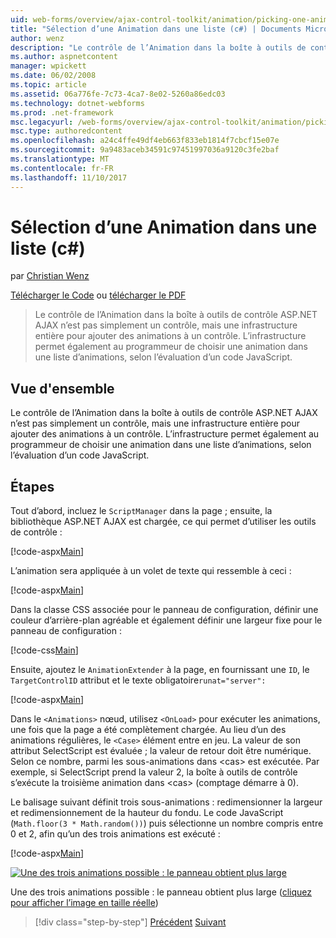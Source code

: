 ```yaml
---
uid: web-forms/overview/ajax-control-toolkit/animation/picking-one-animation-out-of-a-list-cs
title: "Sélection d’une Animation dans une liste (c#) | Documents Microsoft"
author: wenz
description: "Le contrôle de l’Animation dans la boîte à outils de contrôle ASP.NET AJAX n’est pas simplement un contrôle, mais une infrastructure entière pour ajouter des animations à un contrôle. Le framework également autoriser..."
ms.author: aspnetcontent
manager: wpickett
ms.date: 06/02/2008
ms.topic: article
ms.assetid: 06a776fe-7c73-4ca7-8e02-5260a86edc03
ms.technology: dotnet-webforms
ms.prod: .net-framework
msc.legacyurl: /web-forms/overview/ajax-control-toolkit/animation/picking-one-animation-out-of-a-list-cs
msc.type: authoredcontent
ms.openlocfilehash: a24c4ffe49df4eb663f833eb1814f7cbcf15e07e
ms.sourcegitcommit: 9a9483aceb34591c97451997036a9120c3fe2baf
ms.translationtype: MT
ms.contentlocale: fr-FR
ms.lasthandoff: 11/10/2017
---
```

<a name="picking-one-animation-out-of-a-list-c"></a>Sélection d’une Animation dans une liste (c#)
====================
par [Christian Wenz](https://github.com/wenz)

[Télécharger le Code](http://download.microsoft.com/download/f/9/a/f9a26acd-8df4-4484-8a18-199e4598f411/Animation5.cs.zip) ou [télécharger le PDF](http://download.microsoft.com/download/6/7/1/6718d452-ff89-4d3f-a90e-c74ec2d636a3/animation5CS.pdf)

> Le contrôle de l’Animation dans la boîte à outils de contrôle ASP.NET AJAX n’est pas simplement un contrôle, mais une infrastructure entière pour ajouter des animations à un contrôle. L’infrastructure permet également au programmeur de choisir une animation dans une liste d’animations, selon l’évaluation d’un code JavaScript.


## <a name="overview"></a>Vue d'ensemble

Le contrôle de l’Animation dans la boîte à outils de contrôle ASP.NET AJAX n’est pas simplement un contrôle, mais une infrastructure entière pour ajouter des animations à un contrôle. L’infrastructure permet également au programmeur de choisir une animation dans une liste d’animations, selon l’évaluation d’un code JavaScript.

## <a name="steps"></a>Étapes

Tout d’abord, incluez le `ScriptManager` dans la page ; ensuite, la bibliothèque ASP.NET AJAX est chargée, ce qui permet d’utiliser les outils de contrôle :

[!code-aspx[Main](picking-one-animation-out-of-a-list-cs/samples/sample1.aspx)]

L’animation sera appliquée à un volet de texte qui ressemble à ceci :

[!code-aspx[Main](picking-one-animation-out-of-a-list-cs/samples/sample2.aspx)]

Dans la classe CSS associée pour le panneau de configuration, définir une couleur d’arrière-plan agréable et également définir une largeur fixe pour le panneau de configuration :

[!code-css[Main](picking-one-animation-out-of-a-list-cs/samples/sample3.css)]

Ensuite, ajoutez le `AnimationExtender` à la page, en fournissant une `ID`, le `TargetControlID` attribut et le texte obligatoire`runat="server":`

[!code-aspx[Main](picking-one-animation-out-of-a-list-cs/samples/sample4.aspx)]

Dans le `<Animations>` nœud, utilisez `<OnLoad>` pour exécuter les animations, une fois que la page a été complètement chargée. Au lieu d’un des animations régulières, le `<Case>` élément entre en jeu. La valeur de son attribut SelectScript est évaluée ; la valeur de retour doit être numérique. Selon ce nombre, parmi les sous-animations dans &lt;cas&gt; est exécutée. Par exemple, si SelectScript prend la valeur 2, la boîte à outils de contrôle s’exécute la troisième animation dans &lt;cas&gt; (comptage démarre à 0).

Le balisage suivant définit trois sous-animations : redimensionner la largeur et redimensionnement de la hauteur du fondu. Le code JavaScript (`Math.floor(3 * Math.random())`) puis sélectionne un nombre compris entre 0 et 2, afin qu’un des trois animations est exécuté :

[!code-aspx[Main](picking-one-animation-out-of-a-list-cs/samples/sample5.aspx)]


[![Une des trois animations possible : le panneau obtient plus large](picking-one-animation-out-of-a-list-cs/_static/image2.png)](picking-one-animation-out-of-a-list-cs/_static/image1.png)

Une des trois animations possible : le panneau obtient plus large ([cliquez pour afficher l’image en taille réelle](picking-one-animation-out-of-a-list-cs/_static/image3.png))

>[!div class="step-by-step"]
[Précédent](animation-depending-on-a-condition-cs.md)
[Suivant](animating-in-response-to-user-interaction-cs.md)
